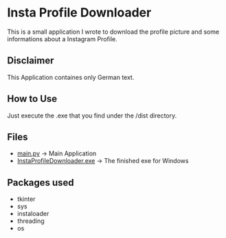 # Insta Profile Downloader
This is a small application I wrote to download the profile picture and some informations about a Instagram Profile.
## Disclaimer
This Application containes only German text.
## How to Use
Just execute the .exe that you find under the /dist directory.
## Files
- <a href="main.py">main.py</a> &rarr; Main Application
- <a href="dist/">InstaProfileDownloader.exe</a> &rarr; The finished exe for Windows 
## Packages used
- tkinter
- sys
- instaloader
- threading
- os
